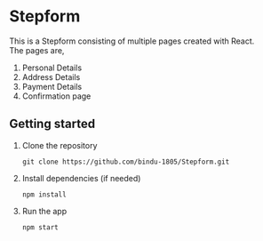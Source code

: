 # Stepform 

This is a Stepform consisting of multiple pages created with React. <br />
The pages are, 
1. Personal Details
2. Address Details
3. Payment Details
4. Confirmation page

## Getting started 

1. Clone the repository
   ```
   git clone https://github.com/bindu-1805/Stepform.git
   ```
2. Install dependencies (if needed)
   ```
   npm install
   ```
3. Run the app
   ```
   npm start
   ```


